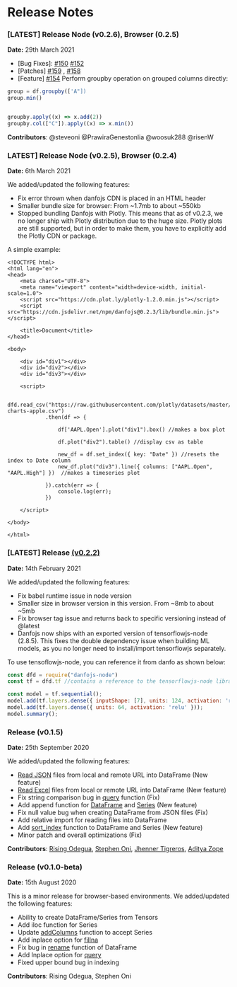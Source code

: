 # Release Notes

### \[LATEST\] Release [ ](https://github.com/opensource9ja/danfojs/releases/tag/v0.2.3)Node \(v0.2.6\), Browser \(0.2.5\)

**Date:** 29th March 2021

* \[Bug Fixes\]: [\#150](https://github.com/opensource9ja/danfojs/pull/150) [\#152 ](https://github.com/opensource9ja/danfojs/pull/152)
* \[Patches\] [\#159](https://github.com/opensource9ja/danfojs/pull/159) , [\#158 ](https://github.com/opensource9ja/danfojs/pull/158)
* \[Feature\] [\#154](https://github.com/opensource9ja/danfojs/pull/154) Perform groupby operation on grouped columns directly:

```javascript
group = df.groupby(['A"])
group.min()


groupby.apply((x) => x.add(2))
groupby.col(["C"]).apply((x) => x.min())
```

**Contributors**: @steveoni @PrawiraGenestonlia @woosuk288 @risenW

### LATEST\] Release Node \(v0.2.5\), Browser \(0.2.4\)

**Date:** 6th March 2021

We added/updated the following features:

* Fix error thrown when danfojs CDN is placed in an HTML header
* Smaller bundle size for browser: From ~1.7mb to about ~550kb
* Stopped bundling Danfojs with Plotly. This means that as of v0.2.3, we no longer ship with Plotly distribution due to the huge size. Plotly plots are still supported, but in order to make them, you have to explicitly add the Plotly CDN or package. 

A simple example:

```markup
<!DOCTYPE html>
<html lang="en">
<head>
    <meta charset="UTF-8">
    <meta name="viewport" content="width=device-width, initial-scale=1.0">
    <script src="https://cdn.plot.ly/plotly-1.2.0.min.js"></script> 
    <script src="https://cdn.jsdelivr.net/npm/danfojs@0.2.3/lib/bundle.min.js"></script> 

    <title>Document</title>
</head>

<body>

    <div id="div1"></div>
    <div id="div2"></div>
    <div id="div3"></div>

    <script>

        dfd.read_csv("https://raw.githubusercontent.com/plotly/datasets/master/finance-charts-apple.csv")
            .then(df => {

                df['AAPL.Open'].plot("div1").box() //makes a box plot

                df.plot("div2").table() //display csv as table

                new_df = df.set_index({ key: "Date" }) //resets the index to Date column
                new_df.plot("div3").line({ columns: ["AAPL.Open", "AAPL.High"] })  //makes a timeseries plot

            }).catch(err => {
                console.log(err);
            })

    </script>
    
</body>

</html>
```

### \[LATEST\] Release [ \(v0.2.2\)](https://github.com/opensource9ja/danfojs/releases/tag/v0.2.2)

**Date:** 14th February 2021

We added/updated the following features:

* Fix babel runtime issue in node version 
* Smaller size in browser version in this version. From ~8mb to about ~5mb
* Fix browser tag issue and returns back to specific versioning instead of @latest
* Danfojs now ships with an exported version of tensorflowjs-node \(2.8.5\). This fixes the double dependency issue when building ML models, as you no longer need to install/import tensorflowjs separately.

To use tensoflowjs-node, you can reference it from danfo as shown below:

```javascript
const dfd = require("danfojs-node")
const tf = dfd.tf //contains a reference to the tensorflowjs-node library

const model = tf.sequential();
model.add(tf.layers.dense({ inputShape: [7], units: 124, activation: 'relu', kernelInitializer: 'leCunNormal' }));
model.add(tf.layers.dense({ units: 64, activation: 'relu' }));
model.summary();
```

### Release \(v0.1.5\)

**Date:** 25th September 2020

We added/updated the following features:

* [Read JSON](api-reference/input-output/danfo.read_json.md) files from local and remote URL into DataFrame \(New feature\)
* [Read Excel](api-reference/input-output/danfo.read_excel.md) files from local or remote URL into DataFrame \(New feature\)
* Fix string comparison bug in [query](api-reference/dataframe/danfo.dataframe.query.md) function \(Fix\)
* Add append function for [DataFrame](api-reference/dataframe/dataframe.append.md) and [Series](api-reference/series/series.append.md) \(New feature\)
* Fix null value bug when creating DataFrame from JSON files \(Fix\)
* Add relative import for reading files into DataFrame
* Add [sort\_index](api-reference/dataframe/dataframe.sort_index.md) function to DataFrame and Series \(New feature\)
* Minor patch and overall optimizations \(Fix\)

**Contributors**: [Rising Odegua](https://github.com/risenW), [Stephen Oni](https://github.com/steveoni), [Jhenner Tigreros](https://github.com/JhennerTigreros), [Aditya Zope](https://github.com/adzo261) 

### Release \(v0.1.0-beta\)

**Date:** 15th August 2020

This is a minor release for browser-based environments. We added/updated the following features:

* Ability to create DataFrame/Series from Tensors
* Add iloc function for Series
* Update [addColumns](api-reference/dataframe/danfo.dataframe.addcolumn.md) function to accept Series
* Add inplace option for [fillna](api-reference/dataframe/danfo.dataframe.fillna.md)
* Fix bug in [rename](api-reference/dataframe/dataframe.rename.md) function of DataFrame
* Add Inplace option for [query](api-reference/dataframe/danfo.dataframe.query.md)
* Fixed upper bound bug in indexing

**Contributors**: Rising Odegua, Stephen Oni



